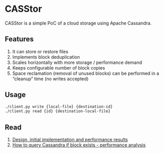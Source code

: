 # CASStor

CASStor is a simple PoC of a cloud storage using Apache Cassandra.

## Features

1. It can store or restore files
2. Implements block deduplication
3. Scales horizontally with more storage / performance demand
4. Keeps configurable number of block copies
5. Space reclamation (removal of unused blocks) can be performed in a “cleanup” time (no writes accepted)

## Usage

```bash
./client.py write {local-file} {destination-id}
./client.py read {id} {destination-local-file}
```
## Read

1. [Design, initial implementation and performance results](BLOG.md)
2. [How to query Cassandra if block exists - performance analysis](QUERY_EXISTS.md)
